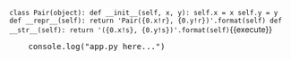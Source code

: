 `class Pair(object):
    def __init__(self, x, y):
        self.x = x
        self.y = y
    def __repr__(self):
        return 'Pair({0.x!r}, {0.y!r})'.format(self)
    def __str__(self):
        return '({0.x!s}, {0.y!s})'.format(self)`{{execute}}
        
<pre class="file" data-filename="app.py" data-target="replace">
    console.log("app.py here...")
</pre>
